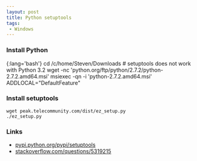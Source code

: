 ```yaml
---
layout: post
title: Python setuptools
tags:
 - Windows
---
```


### Install Python

{:lang='bash'}
	cd /c/home/Steven/Downloads
	# setuptools does not work with Python 3.2
	wget -nc 'python.org/ftp/python/2.7.2/python-2.7.2.amd64.msi'
	msiexec -qn -i 'python-2.7.2.amd64.msi' ADDLOCAL="DefaultFeature"

### Install setuptools
	wget peak.telecommunity.com/dist/ez_setup.py
	./ez_setup.py

### Links
* [pypi.python.org/pypi/setuptools](http://pypi.python.org/pypi/setuptools)
* [stackoverflow.com/questions/5319215][s]

[s]:http://stackoverflow.com/questions/5319215